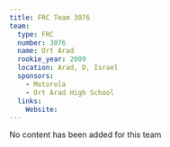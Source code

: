 ```yaml
---
title: FRC Team 3076
team:
  type: FRC
  number: 3076
  name: Ort Arad
  rookie_year: 2009
  location: Arad, D, Israel
  sponsors:
    - Motorola
    - Ort Arad High School
  links:
    Website: 
---
```

No content has been added for this team